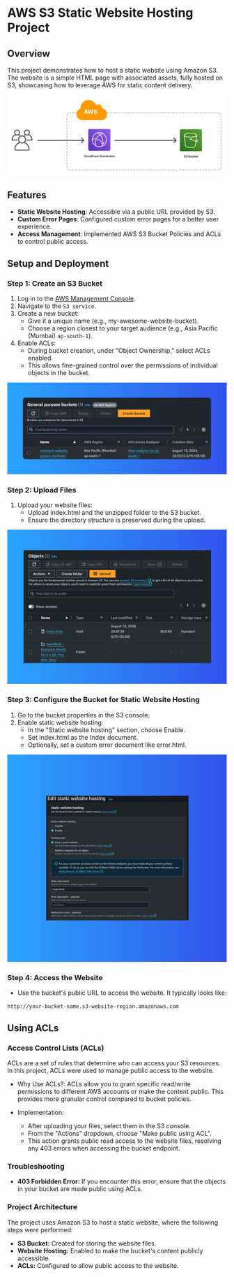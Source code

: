 # AWS S3 Static Website Hosting Project

## Overview
This project demonstrates how to host a static website using Amazon S3. The website is a simple HTML page with associated assets, fully hosted on S3, showcasing how to leverage AWS for static content delivery.

![architecture](Documentation/Images/architecture.png) 
## Features
- **Static Website Hosting**: Accessible via a public URL provided by S3.
- **Custom Error Pages**: Configured custom error pages for a better user experience.
- **Access Management**: Implemented AWS S3 Bucket Policies and ACLs to control public access.


## Setup and Deployment

### Step 1: Create an S3 Bucket
1. Log in to the [AWS Management Console](https://aws.amazon.com/).
2. Navigate to the `S3 service`.
3. Create a new bucket:
   * Give it a unique name (e.g., my-awesome-website-bucket).
   * Choose a region closest to your target audience (e.g., Asia Pacific (Mumbai) `ap-south-1`).
4. Enable ACLs:
   * During bucket creation, under "Object Ownership," select ACLs enabled.
   * This allows fine-grained control over the permissions of individual objects in the bucket.

![Creating an S3 bucket](Documentation/Images/image1.png)

### Step 2: Upload Files

1. Upload your website files:
   * Upload index.html and the unzipped folder to the S3 bucket.
   * Ensure the directory structure is preserved during the upload.



![Upload Website Files to S3](Documentation/Images/image2.png)

### Step 3: Configure the Bucket for Static Website Hosting
1. Go to the bucket properties in the S3 console.
2. Enable static website hosting:
   * In the "Static website hosting" section, choose Enable.
   * Set index.html as the Index document.
   * Optionally, set a custom error document like error.html.

![Static Website Hosting on S3](Documentation/Images/image3.png)


### Step 4: Access the Website
* Use the bucket's public URL to access the website. It typically looks like:
```
http://your-bucket-name.s3-website-region.amazonaws.com
```

## Using ACLs
### Access Control Lists (ACLs)
ACLs are a set of rules that determine who can access your S3 resources. In this project, ACLs were used to manage public access to the website.

* Why Use ACLs?: ACLs allow you to grant specific read/write permissions to different AWS accounts or make the content public. This provides more granular control compared to bucket policies.

* Implementation:
    * After uploading your files, select them in the S3 console.
    * From the "Actions" dropdown, choose "Make public using ACL".
    * This action grants public read access to the website files, resolving any 403 errors when accessing the bucket endpoint.


### Troubleshooting
* **403 Forbidden Error:** If you encounter this error, ensure that the objects in your bucket are made public using ACLs.

### Project Architecture
The project uses Amazon S3 to host a static website, where the following steps were performed:

* **S3 Bucket:** Created for storing the website files.
* **Website Hosting:** Enabled to make the bucket's content publicly accessible.
* **ACLs:** Configured to allow public access to the website.
